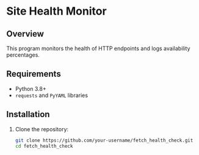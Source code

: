 # Site Health Monitor

## Overview
This program monitors the health of HTTP endpoints and logs availability percentages.

## Requirements
- Python 3.8+
- `requests` and `PyYAML` libraries

## Installation
1. Clone the repository:
   ```bash
   git clone https://github.com/your-username/fetch_health_check.git
   cd fetch_health_check
